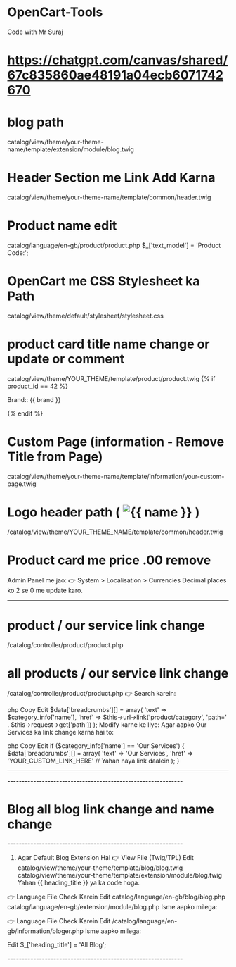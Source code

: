 # OpenCart-Tools
Code with Mr Suraj

# https://chatgpt.com/canvas/shared/67c835860ae48191a04ecb6071742670


# blog path
catalog/view/theme/your-theme-name/template/extension/module/blog.twig


# Header Section me Link Add Karna
catalog/view/theme/your-theme-name/template/common/header.twig


# Product name edit
catalog/language/en-gb/product/product.php
$_['text_model'] = 'Product Code:';


# OpenCart me CSS Stylesheet ka Path
catalog/view/theme/default/stylesheet/stylesheet.css


# product card title name change or update or comment 
catalog/view/theme/YOUR_THEME/template/product/product.twig
{% if product_id == 42 %}
    <p>Brand:: {{ brand }}</p>
{% endif %}


# Custom Page (information - Remove Title from Page)
catalog/view/theme/your-theme-name/template/information/your-custom-page.twig


# Logo header path   ( <img src="{{ logo }}" alt="{{ name }}" /> )
/catalog/view/theme/YOUR_THEME_NAME/template/common/header.twig


# Product card me price .00 remove
Admin Panel me jao:
👉 System > Localisation > Currencies
Decimal places ko 2 se 0 me update karo.

-------------------------------------------------------------

# product / our service link change 
/catalog/controller/product/product.php

# all products / our service link change 
/catalog/controller/product/product.php
👉 Search karein:

php
Copy
Edit
$data['breadcrumbs'][] = array(
    'text' => $category_info['name'],
    'href' => $this->url->link('product/category', 'path=' . $this->request->get['path'])
);
Modify karne ke liye:
Agar aapko Our Services ka link change karna hai to:

php
Copy
Edit
if ($category_info['name'] == 'Our Services') {
    $data['breadcrumbs'][] = array(
        'text' => 'Our Services',
        'href' => 'YOUR_CUSTOM_LINK_HERE' // Yahan naya link daalein
    );
}

-------------------------------------------------------------

**-------------------------------------------------------------**
# Blog all blog link change and name change
**-------------------------------------------------------------**
1. Agar Default Blog Extension Hai
👉 View File (Twig/TPL)
Edit
catalog/view/theme/your-theme/template/blog/blog.twig  
catalog/view/theme/your-theme/template/extension/module/blog.twig
Yahan {{ heading_title }} ya <?php echo $heading_title; ?> ka code hoga.

👉 Language File Check Karein
Edit
catalog/language/en-gb/blog/blog.php  
catalog/language/en-gb/extension/module/blog.php
Isme aapko milega:

👉 Language File Check Karein
Edit
/catalog/language/en-gb/information/bloger.php
Isme aapko milega:

Edit
$_['heading_title'] = 'All Blog';

**-------------------------------------------------------------**
